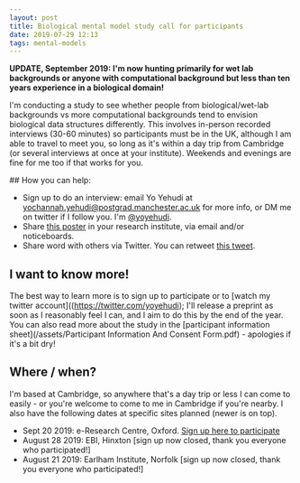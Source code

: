 ```yaml
---
layout: post
title: Biological mental model study call for participants
date: 2019-07-29 12:13
tags: mental-models
---
```


**UPDATE, September 2019: I'm now hunting primarily for wet lab backgrounds or anyone with computational background but less than ten years experience in a biological domain!**

I'm conducting a study to see whether people from biological/wet-lab backgrounds vs more computational backgrounds tend to envision biological data structures differently. This involves in-person recorded interviews (30-60 minutes) so participants must be in the UK, although I am able to travel to meet you, so long as it's within a day trip from Cambridge (or several interviews at once at your institute). Weekends and evenings are fine for me too if that works for you.

## How you can help:

- Sign up to do an interview: email Yo Yehudi at yochannah.yehudi@postgrad.manchester.ac.uk for more info, or DM me on twitter if I follow you. I'm [@yoyehudi](https://twitter.com/yoyehudi).
- Share [this poster](/assets/AdvertisingPosterv2_sept_2019) in your research institute, via email and/or noticeboards.
- Share word with others via Twitter. You can retweet [this tweet](https://twitter.com/i/timeline).

## I want to know more!

The best way to learn more is to sign up to participate or to [watch my twitter account]((https://twitter.com/yoyehudi); I'll release a preprint as soon as I reasonably feel I can, and I aim to do this by the end of the year. You can also read more about the study in the [participant information sheet](/assets/Participant Information And Consent Form.pdf) - apologies if it's a bit dry!

## Where / when?

I'm based at Cambridge, so anywhere that's a day trip or less I can come to easily - or you're welcome to come to me in Cambridge if you're nearby. I also have the following dates at specific sites planned (newer is on top).

- Sept 20 2019: e-Research Centre, Oxford. [Sign up here to participate](https://calendly.com/yo-yehudi-manchester/mental-model-study-oxford?month=2019-09&date=2019-09-20)
- August 28 2019: EBI, Hinxton [sign up now closed, thank you everyone who participated!]
- August 21 2019: Earlham Institute, Norfolk [sign up now closed, thank you everyone who participated!]
